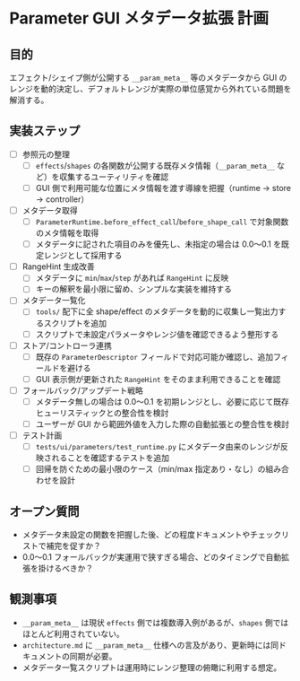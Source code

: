 # Parameter GUI メタデータ拡張 計画

## 目的
エフェクト/シェイプ側が公開する `__param_meta__` 等のメタデータから GUI のレンジを動的決定し、デフォルトレンジが実際の単位感覚から外れている問題を解消する。

## 実装ステップ
- [ ] 参照元の整理
  - [ ] `effects`/`shapes` の各関数が公開する既存メタ情報（`__param_meta__` など）を収集するユーティリティを確認
  - [ ] GUI 側で利用可能な位置にメタ情報を渡す導線を把握（runtime → store → controller）
- [ ] メタデータ取得
  - [ ] `ParameterRuntime.before_effect_call`/`before_shape_call` で対象関数のメタ情報を取得
  - [ ] メタデータに記された項目のみを優先し、未指定の場合は 0.0〜0.1 を既定レンジとして採用する
- [ ] RangeHint 生成改善
  - [ ] メタデータに `min`/`max`/`step` があれば `RangeHint` に反映
  - [ ] キーの解釈を最小限に留め、シンプルな実装を維持する
- [ ] メタデータ一覧化
  - [ ] `tools/` 配下に全 shape/effect のメタデータを動的に収集し一覧出力するスクリプトを追加
  - [ ] スクリプトで未設定パラメータやレンジ値を確認できるよう整形する
- [ ] ストア/コントローラ連携
  - [ ] 既存の `ParameterDescriptor` フィールドで対応可能か確認し、追加フィールドを避ける
  - [ ] GUI 表示側が更新された `RangeHint` をそのまま利用できることを確認
- [ ] フォールバック/アップデート戦略
  - [ ] メタデータ無しの場合は 0.0〜0.1 を初期レンジとし、必要に応じて既存ヒューリスティックとの整合性を検討
  - [ ] ユーザーが GUI から範囲外値を入力した際の自動拡張との整合性を検討
- [ ] テスト計画
  - [ ] `tests/ui/parameters/test_runtime.py` にメタデータ由来のレンジが反映されることを確認するテストを追加
  - [ ] 回帰を防ぐための最小限のケース（min/max 指定あり・なし）の組み合わせを設計

## オープン質問
- メタデータ未設定の関数を把握した後、どの程度ドキュメントやチェックリストで補完を促すか？
- 0.0〜0.1 フォールバックが実運用で狭すぎる場合、どのタイミングで自動拡張を掛けるべきか？

## 観測事項
- `__param_meta__` は現状 `effects` 側では複数導入例があるが、`shapes` 側ではほとんど利用されていない。
- `architecture.md` に `__param_meta__` 仕様への言及があり、更新時には同ドキュメントの同期が必要。
- メタデータ一覧スクリプトは運用時にレンジ整理の俯瞰に利用する想定。
